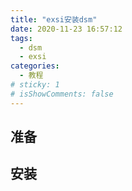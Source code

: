 ```yaml
---
title: "exsi安装dsm"
date: 2020-11-23 16:57:12
tags:
  - dsm
  - exsi
categories:
  - 教程
# sticky: 1
# isShowComments: false
---
```


## 准备


## 安装

